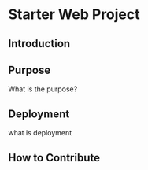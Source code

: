 # Starter Web Project
## Introduction
## Purpose
What is the purpose?
## Deployment
what is deployment
## How to Contribute
